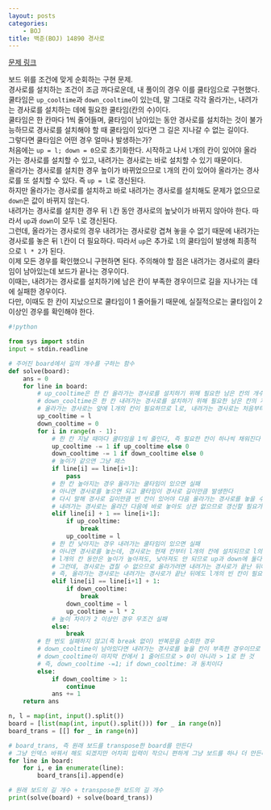 ```yaml
---
layout: posts
categories:
    - BOJ
title: 백준(BOJ) 14890 경사로
---
```


[문제 링크](https://www.acmicpc.net/problem/14890)

보드 위를 조건에 맞게 순회하는 구현 문제.  
경사로를 설치하는 조건이 조금 까다로운데, 내 풀이의 경우 이를 쿨타임으로 구현했다.  
쿨타임은 `up_cooltime`과 `down_cooltime`이 있는데, 말 그대로 각각 올라가는, 내려가는 경사로를 설치하는 데에 필요한 쿨타임(칸의 수)이다.  
쿨타임은 한 칸마다 1씩 줄어들며, 쿨타임이 남아있는 동안 경사로를 설치하는 것이 불가능하므로 경사로를 설치해야 할 때 쿨타임이 있다면 그 길은 지나갈 수 없는 길이다.  
그렇다면 쿨타임은 어떤 경우 얼마나 발생하는가?  
처음에는 `up = l; down = 0`으로 초기화한다. 시작하고 나서 `l`개의 칸이 있어야 올라가는 경사로를 설치할 수 있고, 내려가는 경사로는 바로 설치할 수 있기 때문이다.  
올라가는 경사로를 설치한 경우 높이가 바뀌었으므로 `l`개의 칸이 있어야 올라가는 경사로를 또 설치할 수 있다. 즉 `up = l`로 갱신된다.  
하지만 올라가는 경사로를 설치하고 바로 내려가는 경사로를 설치해도 문제가 없으므로 `down`은 값이 바뀌지 않는다.  
내려가는 경사로를 설치한 경우 뒤 `l`칸 동안 경사로의 높낮이가 바뀌지 않아야 한다. 따라서 `up`과 `down`이 모두 `l`로 갱신된다.  
그런데, 올라가는 경사로의 경우 내려가는 경사로랑 겹쳐 놓을 수 없기 때문에 내려가는 경사로를 놓은 뒤 `l`칸이 더 필요하다. 따라서 `up`은 추가로 `l`의 쿨타임이 발생해 최종적으로 `l * 2`가 된다.  
이제 모든 경우를 확인했으니 구현하면 된다. 주의해야 할 점은 내려가는 경사로의 쿨타임이 남아있는데 보드가 끝나는 경우이다.  
이때는, 내려가는 경사로를 설치하기에 남은 칸이 부족한 경우이므로 길을 지나가는 데에 실패한 경우이다.  
다만, 이때도 한 칸이 지났으므로 쿨타임이 1 줄어들기 때문에, 실질적으로는 쿨타임이 2 이상인 경우를 확인해야 한다.  


```python
#!python

from sys import stdin
input = stdin.readline

# 주어진 board에서 길의 개수를 구하는 함수
def solve(board):
    ans = 0
    for line in board:
        # up_cooltime은 한 칸 올라가는 경사로를 설치하기 위해 필요한 남은 칸의 개수
        # down_cooltime은 한 칸 내려가는 경사로를 설치하기 위해 필요한 남은 칸의 개수
        # 올라가는 경사로는 앞에 l개의 칸이 필요하므로 l로, 내려가는 경사로는 처음부터 설치할 수 있으므로 0으로 초기화
        up_cooltime = l
        down_cooltime = 0
        for i in range(n - 1):
            # 한 칸 지날 때마다 쿨타임을 1씩 줄인다, 즉 필요한 칸이 하나씩 채워진다
            up_cooltime -= 1 if up_cooltime else 0
            down_cooltime -= 1 if down_cooltime else 0
            # 높이가 같으면 그냥 패스
            if line[i] == line[i+1]:
                pass
            # 한 칸 높아지는 경우 올라가는 쿨타임이 있으면 실패
            # 아니면 경사로를 놓으면 되고 쿨타임이 경사로 길이만큼 발생한다
            # 다시 말해 경사로 길이만큼 빈 칸이 있어야 다음 올라가는 경사로를 놓을 수 있다
            # 내려가는 경사로는 올라간 다음에 바로 놓아도 상관 없으므로 갱신할 필요가 없다
            elif line[i] + 1 == line[i+1]:
                if up_cooltime:
                    break
                up_cooltime = l
            # 한 칸 낮아지는 경우 내려가는 쿨타임이 있으면 실패
            # 아니면 경사로를 놓는데, 경사로는 현재 칸부터 l개의 칸에 설치되므로 l의 쿨타임이 발생한다
            # l개의 칸 동안은 높이가 높아져도, 낮아져도 안 되므로 up과 down에 둘다 l의 쿨타임이 발생한다
            # 그런데, 경사로는 겹칠 수 없으므로 올라가려면 내려가는 경사로가 끝난 뒤에도 l의 쿨타임이 추가로 발생한다
            # 즉, 올라가는 경사로는 내려가는 경사로가 끝난 뒤에도 l개의 빈 칸이 필요하다
            elif line[i] == line[i+1] + 1:
                if down_cooltime:
                    break
                down_cooltime = l
                up_cooltime = l * 2
            # 높이 차이가 2 이상인 경우 무조건 실패
            else:
                break
        # 한 번도 실패하지 않고(즉 break 없이) 반복문을 순회한 경우
        # down_cooltime이 남아있다면 내려가는 경사로를 놓을 칸이 부족한 경우이므로 실패이다
        # down_cooltime이 마지막 칸에서 1 줄어드므로 > 0이 아니라 > 1로 한 것
        # 즉, down_cooltime -=1; if down_cooltime: 과 동치이다
        else:
            if down_cooltime > 1:
                continue
            ans += 1
    return ans

n, l = map(int, input().split())
board = [list(map(int, input().split())) for _ in range(n)]
board_trans = [[] for _ in range(n)]

# board_trans, 즉 원래 보드를 transpose한 board를 만든다
# 그냥 인덱스 바꿔서 해도 되겠지만 어차피 입력이 작으니 편하게 그냥 보드를 하나 더 만든다
for line in board:
    for i, e in enumerate(line):
        board_trans[i].append(e)

# 원래 보드의 길 개수 + transpose한 보드의 길 개수
print(solve(board) + solve(board_trans))

```
